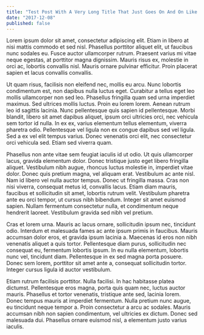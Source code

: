 ```yaml
---
title: "Test Post With A Very Long Title That Just Goes On And On Like Oh Man"
date: "2017-12-08"
published: false
---
```


Lorem ipsum dolor sit amet, consectetur adipiscing elit. Etiam in libero at nisi mattis commodo et sed nisl. Phasellus porttitor aliquet elit, ut faucibus nunc sodales eu. Fusce auctor ullamcorper rutrum. Praesent varius mi vitae neque egestas, at porttitor magna dignissim. Mauris risus ex, molestie in orci ac, lobortis convallis nisl. Mauris ornare pulvinar efficitur. Proin placerat sapien et lacus convallis convallis.

Ut quam risus, facilisis non eleifend nec, mollis eu arcu. Nunc lobortis condimentum est, non dapibus nulla luctus eget. Curabitur a tellus eget leo mollis ullamcorper non sed leo. Phasellus fringilla quam sed urna imperdiet maximus. Sed ultrices mollis luctus. Proin eu lorem lorem. Aenean rutrum leo id sagittis lacinia. Nunc pellentesque quis sapien id pellentesque. Morbi blandit, libero sit amet dapibus aliquet, ipsum orci ultricies orci, nec vehicula sem tortor id nulla. In ex ex, varius elementum tellus elementum, viverra pharetra odio. Pellentesque vel ligula non ex congue dapibus sed vel ligula. Sed a ex vel elit tempus varius. Donec venenatis orci elit, nec consectetur orci vehicula sed. Etiam sed viverra quam.

Phasellus non ante vitae sem feugiat iaculis id ut odio. Ut quis ullamcorper lacus, gravida elementum dolor. Donec tristique justo eget libero fringilla aliquet. Vestibulum nibh augue, rhoncus luctus molestie in, imperdiet vitae dolor. Donec quis pretium magna, vel aliquam erat. Vestibulum ac ante nisl. Nam id libero vel nulla auctor tempus. Donec ut fringilla massa. Cras non nisi viverra, consequat metus id, convallis lacus. Etiam diam mauris, faucibus et sollicitudin sit amet, lobortis rutrum velit. Vestibulum pharetra ante eu orci tempor, ut cursus nibh bibendum. Integer sit amet euismod sapien. Nullam fermentum consectetur nulla, et condimentum neque hendrerit laoreet. Vestibulum gravida sed nibh vel pretium.

Cras et lorem urna. Mauris ac lacus ornare, sollicitudin ipsum nec, tincidunt odio. Interdum et malesuada fames ac ante ipsum primis in faucibus. Mauris accumsan dolor eros, et gravida ipsum lacinia a. Maecenas id eros non nibh venenatis aliquet a quis tortor. Pellentesque diam purus, sollicitudin nec consequat eu, fermentum lobortis ipsum. In eu nulla elementum, lobortis nunc vel, tincidunt diam. Pellentesque in ex sed magna porta posuere. Donec sem lorem, porttitor sit amet ante a, consequat sollicitudin tortor. Integer cursus ligula id auctor vestibulum.

Etiam rutrum facilisis porttitor. Nulla facilisi. In hac habitasse platea dictumst. Pellentesque eros magna, porta quis quam nec, luctus auctor mauris. Phasellus et tortor venenatis, tristique ante sed, lacinia lorem. Donec tempus mauris at imperdiet fermentum. Nulla pretium nunc augue, eu tincidunt neque tempor a. Proin consectetur a arcu ac sodales. Mauris accumsan nibh non sapien condimentum, vel ultricies ex dictum. Donec sed malesuada dui. Phasellus ornare euismod nisl, a elementum justo varius iaculis.
